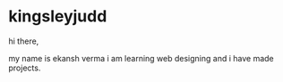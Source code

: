 # kingsleyjudd

hi there,

  my name is ekansh verma i am learning web designing and i have made projects. 
